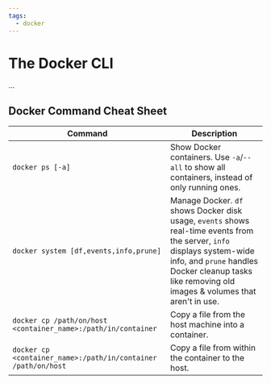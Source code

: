 ```yaml
---
tags:
  - docker
---
```


# The Docker CLI

...

## Docker Command Cheat Sheet

| Command                                | Description                                                                                                                                                                                                                     |
| -------------------------------------- | ------------------------------------------------------------------------------------------------------------------------------------------------------------------------------------------------------------------------------- |
| `docker ps [-a]`                       | Show Docker containers. Use `-a`/`--all` to show all containers, instead of only running ones.                                                                                                                                  |
| `docker system [df,events,info,prune]` | Manage Docker. `df` shows Docker disk usage, `events` shows real-time events from the server, `info` displays system-wide info, and `prune` handles Docker cleanup tasks like removing old images & volumes that aren't in use. |
| `docker cp /path/on/host <container_name>:/path/in/container` | Copy a file from the host machine into a container. |
| `docker cp <container_name>:/path/in/container /path/on/host` | Copy a file from within the container to the host. |
